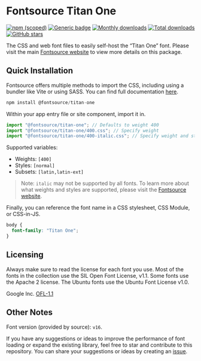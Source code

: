 # Fontsource Titan One

[![npm (scoped)](https://img.shields.io/npm/v/@fontsource/titan-one?color=brightgreen)](https://www.npmjs.com/package/@fontsource/titan-one) [![Generic badge](https://img.shields.io/badge/fontsource-passing-brightgreen)](https://github.com/fontsource/fontsource) [![Monthly downloads](https://badgen.net/npm/dm/@fontsource/titan-one)](https://github.com/fontsource/fontsource) [![Total downloads](https://badgen.net/npm/dt/@fontsource/titan-one)](https://github.com/fontsource/fontsource) [![GitHub stars](https://img.shields.io/github/stars/fontsource/fontsource.svg?style=social&label=Star)](https://github.com/fontsource/fontsource/stargazers)

The CSS and web font files to easily self-host the “Titan One” font. Please visit the main [Fontsource website](https://fontsource.org/fonts/titan-one) to view more details on this package.

## Quick Installation

Fontsource offers multiple methods to import the CSS, including using a bundler like Vite or using SASS. You can find full documentation [here](https://fontsource.org/docs/getting-started/introduction).

```javascript
npm install @fontsource/titan-one
```

Within your app entry file or site component, import it in.

```javascript
import "@fontsource/titan-one"; // Defaults to weight 400
import "@fontsource/titan-one/400.css"; // Specify weight
import "@fontsource/titan-one/400-italic.css"; // Specify weight and style
```

Supported variables:
- Weights: `[400]`
- Styles: `[normal]`
- Subsets: `[latin,latin-ext]`

> Note: `italic` may not be supported by all fonts. To learn more about what weights and styles are supported, please visit the [Fontsource website](https://fontsource.org/fonts/titan-one).

Finally, you can reference the font name in a CSS stylesheet, CSS Module, or CSS-in-JS.

```css
body {
  font-family: "Titan One";
}
```

## Licensing
Always make sure to read the license for each font you use. Most of the fonts in the collection use the SIL Open Font License, v1.1. Some fonts use the Apache 2 license. The Ubuntu fonts use the Ubuntu Font License v1.0.

Google Inc.
[OFL-1.1](http://scripts.sil.org/OFL)

## Other Notes
Font version (provided by source): `v16`.

If you have any suggestions or ideas to improve the performance of font loading or expand the existing library, feel free to star and contribute to this repository. You can share your suggestions or ideas by creating an [issue](https://github.com/fontsource/fontsource/issues).